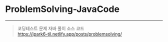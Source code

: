 # ProblemSolving-JavaCode
___

> 코딩테스트 문제 자바 풀이 소스 코드  
> <a href='https://jpark6-til.netlify.app/posts/problemsolving/' target='_til_blog'> https://jpark6-til.netlify.app/posts/problemsolving/ </a>
